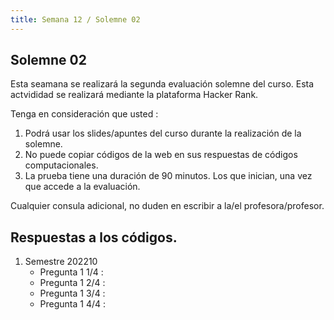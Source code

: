 ```yaml
---
title: Semana 12 / Solemne 02
---
```


## Solemne 02

Esta seamana  se realizará la segunda evaluación solemne del curso. Esta actvididad se realizará mediante la plataforma Hacker Rank.

Tenga en consideración que usted :

1. Podrá usar los slides/apuntes del curso durante la realización de la solemne.
2. No puede copiar códigos de la web en sus respuestas de códigos computacionales.
3. La prueba tiene una duración de 90 minutos. Los que inician, una vez que accede a la evaluación.

Cualquier consula adicional, no duden en escribir a la/el profesora/profesor.

## Respuestas a los códigos.

1. Semestre 202210
    * Pregunta 1 1/4 : 
    * Pregunta 1 2/4 :
    * Pregunta 1 3/4 :
    * Pregunta 1 4/4 :

